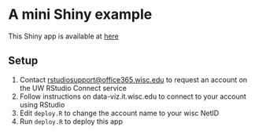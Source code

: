 # A mini Shiny example

This Shiny app is available at [here](https://data-viz.it.wisc.edu/content/223/)

## Setup

1. Contact rstudiosupport@office365.wisc.edu to request an account on the UW
   RStudio Connect service
2. Follow instructions on data-viz.it.wisc.edu to connect to your account using
   RStudio
3. Edit `deploy.R` to change the account name to your wisc NetID
4. Run `deploy.R` to deploy this app
